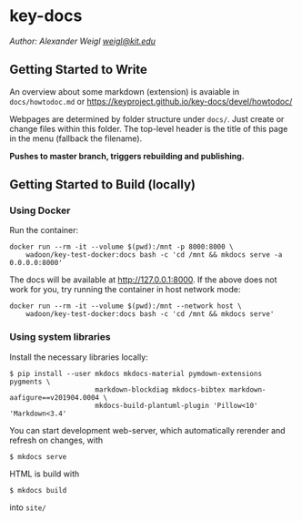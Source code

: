 # key-docs

*Author: Alexander Weigl <weigl@kit.edu>*

## Getting Started to Write

An overview about some markdown (extension) is avaiable in `docs/howtodoc.md` or 
https://keyproject.github.io/key-docs/devel/howtodoc/

Webpages are determined by folder structure under `docs/`. Just create or change
files within this folder. The top-level header is the title of this page in the
menu (fallback the filename).

**Pushes to master branch, triggers rebuilding and publishing.**


## Getting Started to Build (locally)

### Using Docker

Run the container:

```
docker run --rm -it --volume $(pwd):/mnt -p 8000:8000 \
    wadoon/key-test-docker:docs bash -c 'cd /mnt && mkdocs serve -a 0.0.0.0:8000'
```

The docs will be available at http://127.0.0.1:8000. If the above does not work for you, try running the container in host network mode:

```
docker run --rm -it --volume $(pwd):/mnt --network host \
    wadoon/key-test-docker:docs bash -c 'cd /mnt && mkdocs serve'
```

### Using system libraries

Install the necessary libraries locally: 

```
$ pip install --user mkdocs mkdocs-material pymdown-extensions pygments \
                     markdown-blockdiag mkdocs-bibtex markdown-aafigure==v201904.0004 \
                     mkdocs-build-plantuml-plugin 'Pillow<10' 'Markdown<3.4'
```

You can start development web-server, which automatically rerender and refresh
on changes, with

```
$ mkdocs serve
```

HTML is build with 

```
$ mkdocs build
```

into `site/`

